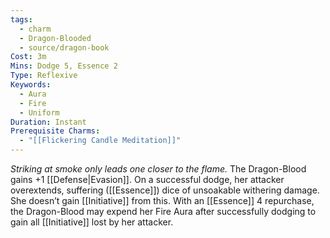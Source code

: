 ```yaml
---
tags:
  - charm
  - Dragon-Blooded
  - source/dragon-book
Cost: 3m
Mins: Dodge 5, Essence 2
Type: Reflexive
Keywords:
  - Aura
  - Fire
  - Uniform
Duration: Instant
Prerequisite Charms:
  - "[[Flickering Candle Meditation]]"
---
```

*Striking at smoke only leads one closer to the flame.*
The Dragon-Blood gains +1 [[Defense|Evasion]]. On a successful dodge, her attacker overextends, suffering ([[Essence]]) dice of unsoakable withering damage. She doesn’t gain [[Initiative]] from this. With an [[Essence]] 4 repurchase, the Dragon-Blood may expend her Fire Aura after successfully dodging to gain all [[Initiative]] lost by her attacker.